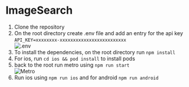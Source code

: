 # ImageSearch

1. Clone the repository
2. On the root directory create .env file and add an entry for the api key <br />
  `API_KEY=xxxxxxxx-xxxxxxxxxxxxxxxxxxxxxxxxx` <br />
  ![.env](https://user-images.githubusercontent.com/112672616/190935022-ef0d303e-d4e0-4a6d-92fb-0b8980a3f38a.png)
3. To install the dependencies, on the root directory run `npm install`
4. For ios, run `cd ios && pod install` to install pods
5. back to the root run metro using `npm run start` <br />
![Metro](https://user-images.githubusercontent.com/112672616/190935009-ff4d38ca-3eea-460f-aefb-9a03b7048734.png)
6. Run ios using `npm run ios` and for android `npm run android`
